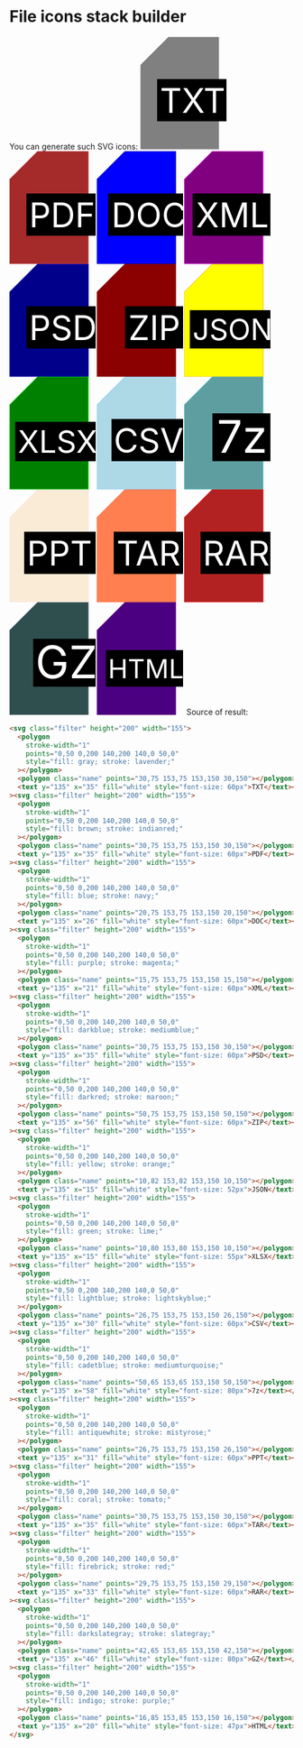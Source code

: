 # File icons stack builder

You can generate such SVG icons:
<svg class="filter" height="200" width="155">
<polygon stroke-width="1" points="0,50 0,200 140,200 140,0 50,0" style="fill: gray; stroke: lavender;"></polygon>
<polygon class="name" points="30,75 153,75 153,150 30,150"></polygon>
<text y="135" x="35" fill="white" style="font-size: 60px">TXT</text>
</svg><svg class="filter" height="200" width="155">
<polygon stroke-width="1" points="0,50 0,200 140,200 140,0 50,0" style="fill: brown; stroke: indianred;"></polygon>
<polygon class="name" points="30,75 153,75 153,150 30,150"></polygon>
<text y="135" x="35" fill="white" style="font-size: 60px">PDF</text>
</svg><svg class="filter" height="200" width="155">
<polygon stroke-width="1" points="0,50 0,200 140,200 140,0 50,0" style="fill: blue; stroke: navy;"></polygon>
<polygon class="name" points="20,75 153,75 153,150 20,150"></polygon>
<text y="135" x="26" fill="white" style="font-size: 60px">DOC</text>
</svg><svg class="filter" height="200" width="155">
<polygon stroke-width="1" points="0,50 0,200 140,200 140,0 50,0" style="fill: purple; stroke: magenta;"></polygon>
<polygon class="name" points="15,75 153,75 153,150 15,150"></polygon>
<text y="135" x="21" fill="white" style="font-size: 60px">XML</text>
</svg><svg class="filter" height="200" width="155">
<polygon stroke-width="1" points="0,50 0,200 140,200 140,0 50,0" style="fill: darkblue; stroke: mediumblue;"></polygon>
<polygon class="name" points="30,75 153,75 153,150 30,150"></polygon>
<text y="135" x="35" fill="white" style="font-size: 60px">PSD</text>
</svg><svg class="filter" height="200" width="155">
<polygon stroke-width="1" points="0,50 0,200 140,200 140,0 50,0" style="fill: darkred; stroke: maroon;"></polygon>
<polygon class="name" points="50,75 153,75 153,150 50,150"></polygon>
<text y="135" x="56" fill="white" style="font-size: 60px">ZIP</text>
</svg><svg class="filter" height="200" width="155">
<polygon stroke-width="1" points="0,50 0,200 140,200 140,0 50,0" style="fill: yellow; stroke: orange;"></polygon>
<polygon class="name" points="10,82 153,82 153,150 10,150"></polygon>
<text y="135" x="15" fill="white" style="font-size: 52px">JSON</text>
</svg><svg class="filter" height="200" width="155">
<polygon stroke-width="1" points="0,50 0,200 140,200 140,0 50,0" style="fill: green; stroke: lime;"></polygon>
<polygon class="name" points="10,80 153,80 153,150 10,150"></polygon>
<text y="135" x="15" fill="white" style="font-size: 55px">XLSX</text>
</svg><svg class="filter" height="200" width="155">
<polygon stroke-width="1" points="0,50 0,200 140,200 140,0 50,0" style="fill: lightblue; stroke: lightskyblue;"></polygon>
<polygon class="name" points="26,75 153,75 153,150 26,150"></polygon>
<text y="135" x="30" fill="white" style="font-size: 60px">CSV</text>
</svg><svg class="filter" height="200" width="155">
<polygon stroke-width="1" points="0,50 0,200 140,200 140,0 50,0" style="fill: cadetblue; stroke: mediumturquoise;"></polygon>
<polygon class="name" points="50,65 153,65 153,150 50,150"></polygon>
<text y="135" x="58" fill="white" style="font-size: 80px">7z</text>
</svg><svg class="filter" height="200" width="155">
<polygon stroke-width="1" points="0,50 0,200 140,200 140,0 50,0" style="fill: antiquewhite; stroke: mistyrose;"></polygon>
<polygon class="name" points="26,75 153,75 153,150 26,150"></polygon>
<text y="135" x="31" fill="white" style="font-size: 60px">PPT</text>
</svg><svg class="filter" height="200" width="155">
<polygon stroke-width="1" points="0,50 0,200 140,200 140,0 50,0" style="fill: coral; stroke: tomato;"></polygon>
<polygon class="name" points="30,75 153,75 153,150 30,150"></polygon>
<text y="135" x="35" fill="white" style="font-size: 60px">TAR</text>
</svg><svg class="filter" height="200" width="155">
<polygon stroke-width="1" points="0,50 0,200 140,200 140,0 50,0" style="fill: firebrick; stroke: red;"></polygon>
<polygon class="name" points="29,75 153,75 153,150 29,150"></polygon>
<text y="135" x="33" fill="white" style="font-size: 60px">RAR</text>
</svg><svg class="filter" height="200" width="155">
<polygon stroke-width="1" points="0,50 0,200 140,200 140,0 50,0" style="fill: darkslategray; stroke: slategray;"></polygon>
<polygon class="name" points="42,65 153,65 153,150 42,150"></polygon>
<text y="135" x="46" fill="white" style="font-size: 80px">GZ</text>
</svg><svg class="filter" height="200" width="155">
<polygon stroke-width="1" points="0,50 0,200 140,200 140,0 50,0" style="fill: indigo; stroke: purple;"></polygon>
<polygon class="name" points="16,85 153,85 153,150 16,150"></polygon>
<text y="135" x="20" fill="white" style="font-size: 47px">HTML</text>
</svg>
Source of result:

```html
<svg class="filter" height="200" width="155">
  <polygon
    stroke-width="1"
    points="0,50 0,200 140,200 140,0 50,0"
    style="fill: gray; stroke: lavender;"
  ></polygon>
  <polygon class="name" points="30,75 153,75 153,150 30,150"></polygon>
  <text y="135" x="35" fill="white" style="font-size: 60px">TXT</text></svg
><svg class="filter" height="200" width="155">
  <polygon
    stroke-width="1"
    points="0,50 0,200 140,200 140,0 50,0"
    style="fill: brown; stroke: indianred;"
  ></polygon>
  <polygon class="name" points="30,75 153,75 153,150 30,150"></polygon>
  <text y="135" x="35" fill="white" style="font-size: 60px">PDF</text></svg
><svg class="filter" height="200" width="155">
  <polygon
    stroke-width="1"
    points="0,50 0,200 140,200 140,0 50,0"
    style="fill: blue; stroke: navy;"
  ></polygon>
  <polygon class="name" points="20,75 153,75 153,150 20,150"></polygon>
  <text y="135" x="26" fill="white" style="font-size: 60px">DOC</text></svg
><svg class="filter" height="200" width="155">
  <polygon
    stroke-width="1"
    points="0,50 0,200 140,200 140,0 50,0"
    style="fill: purple; stroke: magenta;"
  ></polygon>
  <polygon class="name" points="15,75 153,75 153,150 15,150"></polygon>
  <text y="135" x="21" fill="white" style="font-size: 60px">XML</text></svg
><svg class="filter" height="200" width="155">
  <polygon
    stroke-width="1"
    points="0,50 0,200 140,200 140,0 50,0"
    style="fill: darkblue; stroke: mediumblue;"
  ></polygon>
  <polygon class="name" points="30,75 153,75 153,150 30,150"></polygon>
  <text y="135" x="35" fill="white" style="font-size: 60px">PSD</text></svg
><svg class="filter" height="200" width="155">
  <polygon
    stroke-width="1"
    points="0,50 0,200 140,200 140,0 50,0"
    style="fill: darkred; stroke: maroon;"
  ></polygon>
  <polygon class="name" points="50,75 153,75 153,150 50,150"></polygon>
  <text y="135" x="56" fill="white" style="font-size: 60px">ZIP</text></svg
><svg class="filter" height="200" width="155">
  <polygon
    stroke-width="1"
    points="0,50 0,200 140,200 140,0 50,0"
    style="fill: yellow; stroke: orange;"
  ></polygon>
  <polygon class="name" points="10,82 153,82 153,150 10,150"></polygon>
  <text y="135" x="15" fill="white" style="font-size: 52px">JSON</text></svg
><svg class="filter" height="200" width="155">
  <polygon
    stroke-width="1"
    points="0,50 0,200 140,200 140,0 50,0"
    style="fill: green; stroke: lime;"
  ></polygon>
  <polygon class="name" points="10,80 153,80 153,150 10,150"></polygon>
  <text y="135" x="15" fill="white" style="font-size: 55px">XLSX</text></svg
><svg class="filter" height="200" width="155">
  <polygon
    stroke-width="1"
    points="0,50 0,200 140,200 140,0 50,0"
    style="fill: lightblue; stroke: lightskyblue;"
  ></polygon>
  <polygon class="name" points="26,75 153,75 153,150 26,150"></polygon>
  <text y="135" x="30" fill="white" style="font-size: 60px">CSV</text></svg
><svg class="filter" height="200" width="155">
  <polygon
    stroke-width="1"
    points="0,50 0,200 140,200 140,0 50,0"
    style="fill: cadetblue; stroke: mediumturquoise;"
  ></polygon>
  <polygon class="name" points="50,65 153,65 153,150 50,150"></polygon>
  <text y="135" x="58" fill="white" style="font-size: 80px">7z</text></svg
><svg class="filter" height="200" width="155">
  <polygon
    stroke-width="1"
    points="0,50 0,200 140,200 140,0 50,0"
    style="fill: antiquewhite; stroke: mistyrose;"
  ></polygon>
  <polygon class="name" points="26,75 153,75 153,150 26,150"></polygon>
  <text y="135" x="31" fill="white" style="font-size: 60px">PPT</text></svg
><svg class="filter" height="200" width="155">
  <polygon
    stroke-width="1"
    points="0,50 0,200 140,200 140,0 50,0"
    style="fill: coral; stroke: tomato;"
  ></polygon>
  <polygon class="name" points="30,75 153,75 153,150 30,150"></polygon>
  <text y="135" x="35" fill="white" style="font-size: 60px">TAR</text></svg
><svg class="filter" height="200" width="155">
  <polygon
    stroke-width="1"
    points="0,50 0,200 140,200 140,0 50,0"
    style="fill: firebrick; stroke: red;"
  ></polygon>
  <polygon class="name" points="29,75 153,75 153,150 29,150"></polygon>
  <text y="135" x="33" fill="white" style="font-size: 60px">RAR</text></svg
><svg class="filter" height="200" width="155">
  <polygon
    stroke-width="1"
    points="0,50 0,200 140,200 140,0 50,0"
    style="fill: darkslategray; stroke: slategray;"
  ></polygon>
  <polygon class="name" points="42,65 153,65 153,150 42,150"></polygon>
  <text y="135" x="46" fill="white" style="font-size: 80px">GZ</text></svg
><svg class="filter" height="200" width="155">
  <polygon
    stroke-width="1"
    points="0,50 0,200 140,200 140,0 50,0"
    style="fill: indigo; stroke: purple;"
  ></polygon>
  <polygon class="name" points="16,85 153,85 153,150 16,150"></polygon>
  <text y="135" x="20" fill="white" style="font-size: 47px">HTML</text>
</svg>
```
